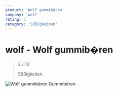 ```yaml
---
product: 'Wolf gummibären'
company: 'wolf'
rating: 3
category: 'Süßigkeiten'
---
```


# wolf - Wolf gummib�ren
>
> 3 / 10
>
> Süßigkeiten

![Wolf gummibären](./assets/wolf-wolf-gummibären-ee60b9e0-9f30-4e64-9cad-60212987b92d.jpg)
Gummibären
